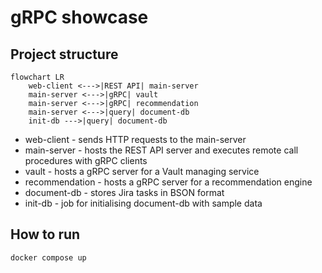 # gRPC showcase

## Project structure

```mermaid
flowchart LR
    web-client <--->|REST API| main-server
    main-server <--->|gRPC| vault
    main-server <--->|gRPC| recommendation
    main-server <--->|query| document-db
    init-db --->|query| document-db
```

* web-client - sends HTTP requests to the main-server
* main-server - hosts the REST API server and executes remote call procedures with gRPC clients
* vault - hosts a gRPC server for a Vault managing service
* recommendation - hosts a gRPC server for a recommendation engine
* document-db - stores Jira tasks in BSON format
* init-db - job for initialising document-db with sample data

## How to run

```bash
docker compose up
```
